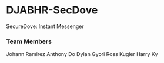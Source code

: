 # DJABHR-SecDove
SecureDove: Instant Messenger

### Team Members
Johann Ramirez
Anthony Do
Dylan Gyori
Ross Kugler
Harry Ky
